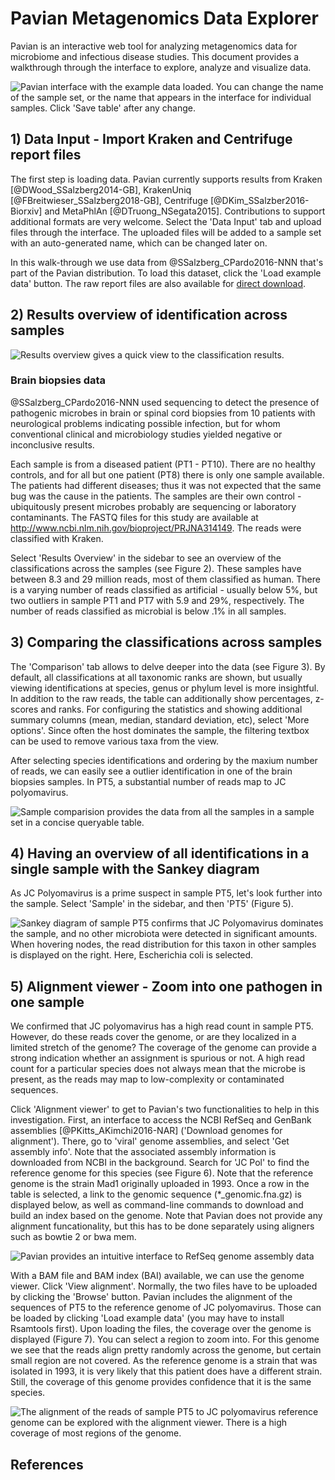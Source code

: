 # Pavian Metagenomics Data Explorer

Pavian is an interactive web tool for analyzing metagenomics data for microbiome and infectious disease studies. This document provides a walkthrough through the interface to explore, analyze and visualize data. 

![Pavian interface with the example data loaded. You can change the name of the sample set, or the name that appears in the interface for individual samples. Click 'Save table' after any change. ](load-data-set.png)

## 1) Data Input - Import Kraken and Centrifuge report files
The first step is loading data. Pavian currently supports results from Kraken [@DWood_SSalzberg2014-GB], KrakenUniq [@FBreitwieser_SSalzberg2018-GB], Centrifuge [@DKim_SSalzber2016-Biorxiv] and MetaPhlAn [@DTruong_NSegata2015]. Contributions to support additional formats are very welcome. Select the 'Data Input' tab and upload files through the interface. The uploaded files will be added to a sample set with an auto-generated name, which can be changed later on. 

In this walk-through we use data from @SSalzberg_CPardo2016-NNN that's part of the Pavian distribution. To load this dataset, click the 'Load example data' button. The raw report files are also available for [direct download](https://github.com/fbreitwieser/pavian/tree/master/inst/shinyapp/example-data/brain-biopsies).

## 2) Results overview of identification across samples

![Results overview gives a quick view to the classification results.](results-overview.png)

### Brain biopsies data
@SSalzberg_CPardo2016-NNN used sequencing to detect the presence of pathogenic microbes in brain or spinal cord biopsies from 10 patients with neurological problems indicating possible infection, but for whom conventional clinical and microbiology studies yielded negative or inconclusive results. 

Each sample is from a diseased patient (PT1 - PT10). There are no healthy controls, and for all but one patient (PT8) there is only one sample available. The patients had different diseases; thus it was not expected that the same bug was the cause in the patients. The samples are their own control - ubiquitously present microbes probably are sequencing or laboratory contaminants. The FASTQ files for this study are available at http://www.ncbi.nlm.nih.gov/bioproject/PRJNA314149. The reads were classified with Kraken.

Select 'Results Overview' in the sidebar to see an overview of the classifications across the samples (see Figure 2). These samples have between 8.3 and 29 million reads, most of them classified as human. There is a varying number of reads classified as artificial - usually below 5%, but two outliers in sample PT1 and PT7 with 5.9 and 29%, respectively. The number of reads classified as microbial is below .1% in all samples.

## 3) Comparing the classifications across samples

The 'Comparison' tab allows to delve deeper into the data (see Figure 3). By default, all classifications at all taxonomic ranks are shown, but usually viewing identifications at species, genus or phylum level is more insightful. In addition to the raw reads, the table can additionally show percentages, z-scores and ranks. For configuring the statistics and showing additional summary columns (mean, median, standard deviation, etc), select 'More options'. Since often the host dominates the sample, the filtering textbox can be used to remove various taxa from the view.

After selecting species identifications and ordering by the maxium number of reads, we can easily see a outlier identification in one of the brain biopsies samples. In PT5, a substantial number of reads map to JC polyomavirus.

![Sample comparision provides the data from all the samples in a sample set in a concise queryable table.](menu-comp.png)


## 4) Having an overview of all identifications in a single sample with the Sankey diagram

As JC Polyomavirus is a prime suspect in sample PT5, let's look further into the sample. Select 'Sample' in the sidebar, and then 'PT5' (Figure 5).

![Sankey diagram of sample PT5 confirms that JC Polyomavirus dominates the sample, and no other microbiota were detected in significant amounts. When hovering nodes, the read distribution for this taxon in other samples is displayed on the right. Here, Escherichia coli is selected. ](flow-pt5-2.png)


## 5) Alignment viewer - Zoom into one pathogen in one sample 

We confirmed that JC polyomavirus has a high read count in sample PT5. However, do these reads cover the genome, or are they localized in a limited stretch of the genome? The coverage of the genome can provide a strong indication whether an assignment is spurious or not. A high read count for a particular species does not always mean that the microbe is present, as the reads may map to low-complexity or contaminated sequences.

Click 'Alignment viewer' to get to Pavian's two functionalities to help in this investigation. First, an interface to access the NCBI RefSeq and GenBank assemblies [@PKitts_AKimchi2016-NAR] ('Download genomes for alignment'). There, go to 'viral' genome assemblies, and select 'Get assembly info'. Note that the associated assembly information is downloaded from NCBI in the background. Search for 'JC Pol' to find the reference genome for this species (see Figure 6). Note that the reference genome is the strain Mad1 originally uploaded in 1993. Once a row in the table is selected, a link to the genomic sequence (*_genomic.fna.gz) is displayed below, as well as command-line commands to download and build an index based on the genome. Note that Pavian does not provide any alignment funcationality, but this has to be done separately using aligners such as bowtie 2 or bwa mem.

![Pavian provides an intuitive interface to RefSeq genome assembly data](download-genome-jcv.png)

With a BAM file and BAM index (BAI) available, we can use the genome viewer. Click 'View alignment'. Normally, the two files have to be uploaded by clicking the 'Browse' button. Pavian includes the alignment of the sequences of PT5 to the reference genome of JC polyomavirus. Those can be loaded by clicking 'Load example data' (you may have to install Rsamtools first). Upon loading the files, the coverage over the genome is displayed (Figure 7). You can select a region to zoom into. For this genome we see that the reads align pretty randomly across the genome, but certain small region are not covered. As the reference genome is a strain that was isolated in 1993, it is very likely that this patient does have a different strain. Still, the coverage of this genome provides confidence that it is the same species.

![The alignment of the reads of sample PT5 to JC polyomavirus reference genome can be explored with the alignment viewer. There is a high coverage of most regions of the genome.](alignment-viewer-pt5.png)


## References

